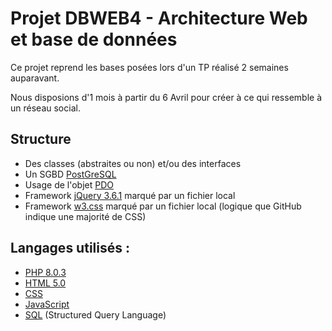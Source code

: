 # Projet DBWEB4 - Architecture Web et base de données
Ce projet reprend les bases posées lors d'un TP réalisé 2 semaines auparavant.

Nous disposions d'1 mois à partir du 6 Avril pour créer à ce qui ressemble à un réseau social.

## Structure
- Des classes (abstraites ou non) et/ou des interfaces
- Un SGBD [PostGreSQL]
- Usage de l'objet [PDO]
- Framework [jQuery 3.6.1] marqué par un fichier local
- Framework [w3.css] marqué par un fichier local (logique que GitHub indique une majorité de CSS)

## Langages utilisés :
- [PHP 8.0.3] 
- [HTML 5.0]
- [CSS]
- [JavaScript]
- [SQL] (Structured Query Language)




[PostGreSQL]:<https://www.postgresql.org/>
[PDO]: <https://www.php.net/manual/fr/book.pdo.php>
[jQuery 3.6.1]:<https://api.jquery.com/>
[w3.css]: <https://www.w3schools.com/w3css/defaulT.asp>
[PHP 8.0.3]: <https://php.net/>
[HTML 5.0]: <https://en.wikipedia.org/wiki/HTML5>
[CSS]: <https://en.wikipedia.org/wiki/CSS>
[JavaScript]: <https://developer.mozilla.org/fr/docs/Web/JavaScript>
[SQL]: <https://sql.sh/>

